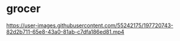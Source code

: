 # grocer



https://user-images.githubusercontent.com/55242175/197720743-82d2b711-65e8-43a0-81ab-c7dfa186ed81.mp4

